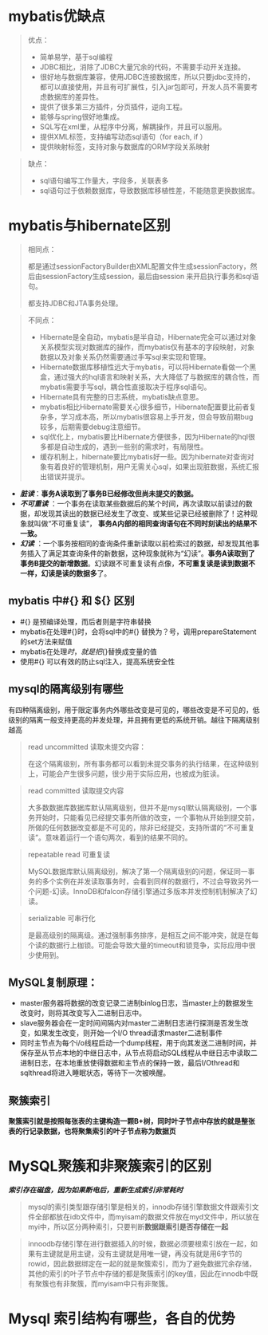 # mybatis优缺点

>优点：
>
>* 简单易学，基于sql编程
>* JDBC相比，消除了JDBC大量冗余的代码，不需要手动开关连接。
>* 很好地与数据库兼容，使用JDBC连接数据库，所以只要jdbc支持的，都可以直接使用，并且有可扩展性，引入jar包即可，开发人员不需要考虑数据库的差异性。
>* 提供了很多第三方插件，分页插件，逆向工程。
>* 能够与spring很好地集成。
>* SQL写在xml里，从程序中分离，解耦操作，并且可以服用。
>* 提供XML标签，支持编写动态sql语句（for each, if ）
>* 提供映射标签，支持对象与数据库的ORM字段关系映射



> 缺点：
>
> * sql语句编写工作量大，字段多，关联表多
> * sql语句过于依赖数据库，导致数据库移植性差，不能随意更换数据库。





# mybatis与hibernate区别

> 相同点：
>
> 都是通过sessionFactoryBuilder由XML配置文件生成sessionFactory，然后由sessionFactory生成session，最后由session 来开启执行事务和sql语句。
>
> 都支持JDBC和JTA事务处理。



> 不同点：
>
> * Hibernate是全自动，mybatis是半自动，Hibernate完全可以通过对象关系模型实现对数据库的操作，而mybatis仅有基本的字段映射，对象数据以及对象关系仍然需要通过手写sql来实现和管理。
> * Hibernate数据库移植性远大于mybatis，可以将Hibernate看做一个黑盒，通过强大的hql语言和映射关系，大大降低了与数据库的耦合性，而mybatis需要手写sql，耦合性直接取决于程序sql语句。
> * Hibernate具有完整的日志系统，mybatis缺点意思。
> * mybatis相比Hibernate需要关心很多细节，Hibernate配置要比前者复杂多，学习成本高，所以mybatis很容易上手开发，但会导致前期bug较多，后期需要debug注意细节。
> * sql优化上，mybatis要比Hibernate方便很多，因为Hibernate的hql很多都是自动生成的，遇到一些别的需求时，有局限性。
> * 缓存机制上，hibernate要比mybatis好一些。因为hibernate对查询对象有着良好的管理机制，用户无需关心sql，如果出现脏数据，系统汇报出错误并提示。



* ***脏读***：**事务A读取到了事务B已经修改但尚未提交的数据。**
* ***不可重读*** ：一个事务在读取某些数据后的某个时间，再次读取以前读过的数据，却发现其读出的数据已经发生了改变、或某些记录已经被删除了！这种现象就叫做“不可重复读”， **事务A内部的相同查询语句在不同时刻读出的结果不一致。**
* ***幻读*** ：一个事务按相同的查询条件重新读取以前检索过的数据，却发现其他事务插入了满足其查询条件的新数据，这种现象就称为“幻读”。**事务A读取到了事务B提交的新增数据**。幻读跟不可重复读有点像，**不可重复读是读到数据不一样，幻读是读的数据多**了。





## mybatis 中#{} 和 ${} 区别

* #{} 是预编译处理，而后者则是字符串替换
* mybatis在处理#{}时，会将sql中的#{} 替换为？号，调用prepareStatement的set方法来赋值
* mybatis在处理${}时，就是把${}替换成变量的值
* 使用#{} 可以有效的防止sql注入，提高系统安全性





## mysql的隔离级别有哪些

有四种隔离级别，用于限定事务内外哪些改变是可见的，哪些改变是不可见的，低级别的隔离一般支持更高的并发处理，并且拥有更低的系统开销。越往下隔离级别越高



> read uncommitted 读取未提交内容：
>
> 在这个隔离级别，所有事务都可以看到未提交事务的执行结果，在这种级别上，可能会产生很多问题，很少用于实际应用，也被成为脏读。



> read committed 读取提交内容
>
> 大多数数据库数据库默认隔离级别，但并不是mysql默认隔离级别，一个事务开始时，只能看见已经提交事务所做的改变，一个事物从开始到提交前，所做的任何数据改变都是不可见的，除非已经提交，支持所谓的“不可重复读”。意味着运行一个语句两次，看到的结果不同的。



> repeatable read 可重复读
>
> MySQL数据库默认隔离级别，解决了第一个隔离级别的问题，保证同一事务的多个实例在并发读取事务时，会看到同样的数据行，不过会导致另外一个问题-幻读。InnoDB和falcon存储引擎通过多版本并发控制机制解决了幻读。



> serializable 可串行化
>
> 是最高级别的隔离级。通过强制事务排序，是相互之间不能冲突，就是在每个读的数据行上枷锁。可能会导致大量的timeout和锁竞争，实际应用中很少使用到。





## MySQL复制原理：

* master服务器将数据的改变记录二进制binlog日志，当master上的数据发生改变时，则将其改变写入二进制日志中。
* slave服务器会在一定时间间隔内对master二进制日志进行探测是否发生改变，如果发生改变，则开始一个I/O thread请求master二进制事件
* 同时主节点为每个i/o线程启动一个dump线程，用于向其发送二进制时间，并保存至从节点本地的中继日志中，从节点将启动SQL线程从中继日志中读取二进制日志，在本地重放使得数据和主节点的保持一致，最后I/Othread和sqlthread将进入睡眠状态，等待下一次被唤醒。



## 聚簇索引

**聚簇索引就是按照每张表的主键构造一颗B+树，同时叶子节点中存放的就是整张表的行记录数据，也将聚集索引的叶子节点称为数据页**





# MySQL聚簇和非聚簇索引的区别

***索引存在磁盘，因为如果断电后，重新生成索引非常耗时***

> mysql的索引类型跟存储引擎是相关的，innodb存储引擎数据文件跟索引文件全部都放在idb文件中，而myisam的数据文件放在myd文件中，所以放在myi中，所以区分两种索引，只要判断**数据跟索引是否存储在一起**



> innoodb存储引擎在进行数据插入的时候，数据必须要根索引放在一起，如果有主键就是用主键，没有主键就是用唯一键，再没有就是用6字节的rowid，因此数据绑定在一起的就是聚簇索引，而为了避免数据冗余存储，其他的索引的叶子节点中存储的都是聚簇索引的key值，因此在innodb中既有聚簇也有非聚簇，而myisam中只有非聚簇。



# Mysql 索引结构有哪些，各自的优势

